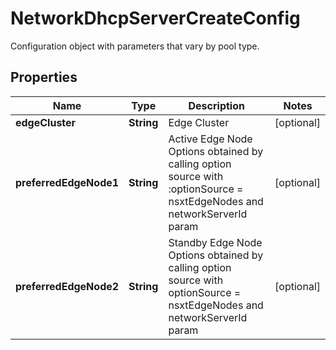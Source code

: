 

# NetworkDhcpServerCreateConfig

Configuration object with parameters that vary by pool type.
## Properties

Name | Type | Description | Notes
------------ | ------------- | ------------- | -------------
**edgeCluster** | **String** | Edge Cluster |  [optional]
**preferredEdgeNode1** | **String** | Active Edge Node Options obtained by calling option source with :optionSource &#x3D; nsxtEdgeNodes and networkServerId param |  [optional]
**preferredEdgeNode2** | **String** | Standby Edge Node Options obtained by calling option source with optionSource &#x3D; nsxtEdgeNodes and networkServerId param |  [optional]



